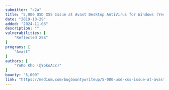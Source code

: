 ```yaml
---
submitter: "c2a"
title: "5,000 USD XSS Issue at Avast Desktop AntiVirus for Windows (Yes, Desktop!)"
date: "2019-10-29"
added: "2024-11-03"
description: ""
vulnerabilities: [
    "Reflected XSS"
]
programs: [
    "Avast"
]
authors: [
    "YoKo Kho (@YokoAcc)"
]
bounty: "5,000"
link: "https://medium.com/bugbountywriteup/5-000-usd-xss-issue-at-avast-desktop-antivirus-for-windows-yes-desktop-1e99375f0968"
---
```




